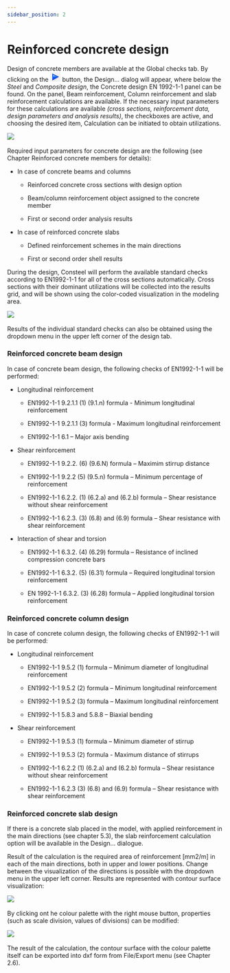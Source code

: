 ```yaml
---
sidebar_position: 2
---
```

# Reinforced concrete design


Design of concrete members are available at the Global checks tab. By clicking on the ![](./img/wp-content-uploads-2021-04-Glob-Design-Start-button.png) button, the Design… dialog will appear, where below the _Steel_ and _Composite design_, the Concrete design EN 1992-1-1 panel can be found. On the panel, Beam reinforcement, Column reinforcement and slab reinforcement calculations are available. If the necessary input parameters for these calculations are available _(cross sections, reinforcement data, design parameters and analysis results)_, the checkboxes are active, and choosing the desired item, Calculation can be initiated to obtain utilizations.


[![](https://Consteelsoftware.com/wp-content/uploads/2021/04/10-4-design-dial-concr.png)](./img/wp-content-uploads-2021-04-10-4-design-dial-concr.png)

<!-- /wp:image -->

<!-- wp:paragraph -->

Required input parameters for concrete design are the following (see Chapter Reinforced concrete members for details):


- In case of concrete beams and columns

  - Reinforced concrete cross sections with design option 

  - Beam/column reinforcement object assigned to the concrete member 

  - First or second order analysis results 


* In case of reinforced concrete slabs

  - Defined reinforcement schemes in the main directions 

  - First or second order shell results 


During the design, Consteel will perform the available standard checks according to EN1992-1-1 for all of the cross sections automatically. Cross sections with their dominant utilizations will be collected into the results grid, and will be shown using the color-coded visualization in the modeling area.


[![](https://Consteelsoftware.com/wp-content/uploads/2021/04/10-4-rc-design-res.jpg)](https://Consteelsoftware.com/wp-content/uploads/2021/04/10-4-rc-design-res.jpg)


Results of the individual standard checks can also be obtained using the dropdown menu in the upper left corner of the design tab.

### Reinforced concrete beam design


In case of concrete beam design, the following checks of EN1992-1-1 will be performed:


- Longitudinal reinforcement

  - EN1992-1-1 9.2.1.1 (1) (9.1.n) formula - Minimum longitudinal reinforcement

  - EN1992-1-1 9.2.1.1 (3) formula - Maximum longitudinal reinforcement

  - EN1992-1-1 6.1 – Major axis bending


* Shear reinforcement

  - EN1992-1-1 9.2.2. (6) (9.6.N) formula – Maximim stirrup distance

  - EN1992-1-1 9.2.2 (5) (9.5.n) formula – Minimum percentage of reinforcement

  - EN1992-1-1 6.2.2. (1) (6.2.a) and (6.2.b) formula – Shear resistance without shear reinforcement

  - EN1992-1-1 6.2.3. (3) (6.8) and (6.9) formula – Shear resistance with shear reinforcement


- Interaction of shear and torsion

  - EN1992-1-1 6.3.2. (4) (6.29) formula – Resistance of inclined compression concrete bars

  - EN1992-1-1 6.3.2. (5) (6.31) formula – Required longitudinal torsion reinforcement

  - EN 1992-1-1 6.3.2. (3) (6.28) formula – Applied longitudinal torsion reinforcement


### Reinforced concrete column design



<!-- /wp:paragraph -->

<!-- wp:paragraph -->

In case of concrete column design, the following checks of EN1992-1-1 will be performed:


- Longitudinal reinforcement

  - EN1992-1-1 9.5.2 (1) formula – Minimum diameter of longitudinal reinforcement

  - EN1992-1-1 9.5.2 (2) formula – Minimum longitudinal reinforcement

  - EN1992-1-1 9.5.2 (3) formula – Maximum longitudinal reinforcement
 
  - EN1992-1-1 5.8.3 and 5.8.8 – Biaxial bending


* Shear reinforcement


  - EN1992-1-1 9.5.3 (1) formula – Minimum diameter of stirrup
 
  - EN1992-1-1 9.5.3 (2) formula - Maximum distance of stirrups

  - EN1992-1-1 6.2.2 (1) (6.2.a) and (6.2.b) formula – Shear resistance without shear reinforcement
 
  - EN1992-1-1 6.2.3 (3) (6.8) and (6.9) formula – Shear resistance with shear reinforcement


### Reinforced concrete slab design


If there is a concrete slab placed in the model, with applied reinforcement in the main directions (see chapter 5.3), the slab reinforcement calculation option will be available in the Design… dialogue.


Result of the calculation is the required area of reinforcement \[mm2/m] in each of the main directions, both in upper and lower positions. Change between the visualization of the directions is possible with the dropdown menu in the upper left corner. Results are represented with contour surface visualization:


[![](https://Consteelsoftware.com/wp-content/uploads/2021/04/10-4-rc-slab-reinf.png)](./img/wp-content-uploads-2021-04-10-4-rc-slab-reinf.png)


By clicking ont he colour palette with the right mouse button, properties (such as scale division, values of divisions) can be modified:


[![](https://Consteelsoftware.com/wp-content/uploads/2021/04/10-4-rc-design-palette.png)](./img/wp-content-uploads-2021-04-10-4-rc-design-palette.png)


The result of the calculation, the contour surface with the colour palette itself can be exported into dxf form from File/Export menu (see Chapter 2.6).